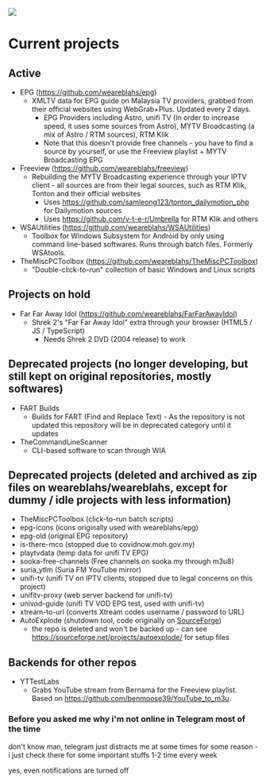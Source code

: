 ![](https://github-profile-summary-cards.vercel.app/api/cards/profile-details?username=weareblahs&theme=monokai)
# Current projects
## Active
 - EPG (https://github.com/weareblahs/epg)
   - XMLTV data for EPG guide on Malaysia TV providers, grabbed from their official websites using WebGrab+Plus. Updated every 2 days.
     - EPG Providers including Astro, unifi TV (In order to increase speed, it uses some sources from Astro), MYTV Broadcasting (a mix of Astro / RTM sources), RTM Klik
     - Note that this doesn't provide free channels - you have to find a source by yourself, or use the Freeview playlist + MYTV Broadcasting EPG
 - Freeview (https://github.com/weareblahs/freeview)
   - Rebuilding the MYTV Broadcasting experience through your IPTV client - all sources are from their legal sources, such as RTM Klik, Tonton and their official websites
     - Uses https://github.com/samleong123/tonton_dailymotion_php for Dailymotion sources
     - Uses https://github.com/v-t-e-r/Umbrella for RTM Klik and others
 - WSAUtilities (https://github.com/weareblahs/WSAUtilities)
   - Toolbox for Windows Subsystem for Android by only using command line-based softwares. Runs through batch files. Formerly WSAtools.
 - TheMiscPCToolbox (https://github.com/weareblahs/TheMiscPCToolbox)
   - "Double-click-to-run" collection of basic Windows and Linux scripts
## Projects on hold
 - Far Far Away Idol (https://github.com/weareblahs/FarFarAwayIdol)
   - Shrek 2's "Far Far Away Idol" extra through your browser (HTML5 / JS / TypeScript)
     - Needs Shrek 2 DVD (2004 release) to work
## Deprecated projects (no longer developing, but still kept on original repositories, mostly softwares)
 - FART Builds
   - Builds for FART (Find and Replace Text) - As the repository is not updated this repository will be in deprecated category until it updates
 - TheCommandLineScanner
   - CLI-based software to scan through WIA
## Deprecated projects (deleted and archived as zip files on weareblahs/weareblahs, except for dummy / idle projects with less information)
- TheMiscPCToolbox (click-to-run batch scripts)
- epg-icons (icons originally used with weareblahs/epg)
- epg-old (original EPG repository)
- is-there-mco (stopped due to covidnow.moh.gov.my)
- playtvdata (temp data for unifi TV EPG)
- sooka-free-channels (Free channels on sooka.my through m3u8)
- suria_ytlm (Suria FM YouTube mirror)
- unifi-tv (unifi TV on IPTV clients, stopped due to legal concerns on this project)
- unifitv-proxy (web server backend for unifi-tv)
- univod-guide (unifi TV VOD EPG test, used with unifi-tv)
- xtream-to-url (converts Xtream codes username / password to URL)
- AutoExplode (shutdown tool, code originally on [SourceForge](https://sourceforge.net/projects/autoexplode/))
  - the repo is deleted and won't be backed up - can see https://sourceforge.net/projects/autoexplode/ for setup files
## Backends for other repos
 - YTTestLabs
   - Grabs YouTube stream from Bernama for the Freeview playlist. Based on https://github.com/benmoose39/YouTube_to_m3u.
### Before you asked me why i'm not online in Telegram most of the time
don't know man, telegram just distracts me at some times for some reason - i just check there for some important stuffs 1-2 time every week  
  
yes, even notifications are turned off
